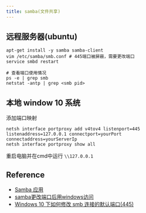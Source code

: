 ```yaml
---
title: samba(文件共享)
---
```

## 远程服务器(ubuntu)
```shell
apt-get install -y samba samba-client
vim /etc/samba/smb.conf # 445端口被屏蔽，需要更改端口
service smbd restart

# 查看端口使用情况
ps -e | grep smb
netstat -antp | grep <smb pid>

```

## 本地 window 10 系统
添加端口映射

```shell
netsh interface portproxy add v4tov4 listenport=445 listenaddress=127.0.0.1 connectport=yourPort connectaddress=yourServerIp
netsh interface portproxy show all
```
重启电脑并在cmd中运行 `\\127.0.0.1`

## Reference

- [Samba 应用](https://dunwu.github.io/linux-tutorial/linux/ops/samba.html)
- [samba更改端口后用windows访问](https://blog.csdn.net/Think88666/article/details/118438465)
- [Windows 10 下如何修改 smb 连接的默认端口(445)](https://www.zhihu.com/question/59814912)
